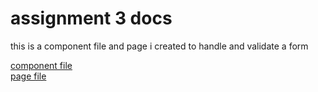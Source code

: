 # assignment 3 docs

this is a component file and page i created to handle and validate a form

[component file](components/CreateJobForm.js)\
[page file](pages/index.js)
